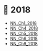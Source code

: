 # 📅 2018

<!--Index-->

- [NN_Ch1_2018](NN_Ch1_2018.pdf)
- [NN_Ch4_2018](NN_Ch4_2018.pdf)
- [NN_Ch5_2018](NN_Ch5_2018.pdf)
- [NN_Ch6_2018](NN_Ch6_2018.pdf)
- [NN_Ch9_2018](NN_Ch9_2018.pdf)

<!--Index-->

